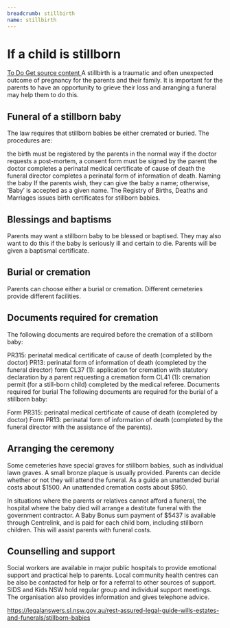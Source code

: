 ```yaml
---
breadcrumb: stillbirth
name: stillbirth
---
```

# If a child is stillborn
<a class="au-progress-indicator__link au-progress-indicator__link--todo" href="#url">
      <span class="au-progress-indicator__status">To Do</span>
      Get source content
    </a>
<!-- <a class="au-progress-indicator__link au-progress-indicator__link--todo" href="#url">
          <span class="au-progress-indicator__status">To Do</span>
          Language and structure edit
    </a>
<a class="au-progress-indicator__link au-progress-indicator__link--todo" href="#url">
          <span class="au-progress-indicator__status">To Do</span>
          Researcher review
    </a>
<a class="au-progress-indicator__link au-progress-indicator__link--todo" href="#url">
          <span class="au-progress-indicator__status">To Do</span>
          User testing
    </a>
<a class="au-progress-indicator__link au-progress-indicator__link--todo" href="#url">
              <span class="au-progress-indicator__status">To Do</span>
          Stakeholder review/pair writing
    </a>
<a class="au-progress-indicator__link au-progress-indicator__link--todo" href="#url">
              <span class="au-progress-indicator__status">To Do</span>
              Live
    </a>
-->
A stillbirth is a traumatic and often unexpected outcome of pregnancy for the parents and their family. It is important for the parents to have an opportunity to grieve their loss and arranging a funeral may help them to do this.

## Funeral of a stillborn baby
The law requires that stillborn babies be either cremated or buried. The procedures are:

the birth must be registered by the parents in the normal way
if the doctor requests a post-mortem, a consent form must be signed by the parent
the doctor completes a perinatal medical certificate of cause of death
the funeral director completes a perinatal form of information of death.
Naming the baby
If the parents wish, they can give the baby a name; otherwise, ‘Baby’ is accepted as a given name. The Registry of Births, Deaths and Marriages issues birth certificates for stillborn babies.

## Blessings and baptisms
Parents may want a stillborn baby to be blessed or baptised. They may also want to do this if the baby is seriously ill and certain to die. Parents will be given a baptismal certificate.

## Burial or cremation
Parents can choose either a burial or cremation. Different cemeteries provide different facilities.

## Documents required for cremation
The following documents are required before the cremation of a stillborn baby:

PR315: perinatal medical certificate of cause of death (completed by the doctor)
PR13: perinatal form of information of death (completed by the funeral director)
form CL37 (1): application for cremation with statutory declaration by a parent requesting a cremation
form CL41 (1): cremation permit (for a still-born child) completed by the medical referee.
Documents required for burial
The following documents are required for the burial of a stillborn baby:

Form PR315: perinatal medical certificate of cause of death (completed by doctor)
Form PR13: perinatal form of information of death (completed by the funeral director with the assistance of the parents).

## Arranging the ceremony
Some cemeteries have special graves for stillborn babies, such as individual lawn graves. A small bronze plaque is usually provided. Parents can decide whether or not they will attend the funeral. As a guide an unattended burial costs about $1500. An unattended cremation costs about $950.

In situations where the parents or relatives cannot afford a funeral, the hospital where the baby died will arrange a destitute funeral with the government contractor. A Baby Bonus sum payment of $5437 is available through Centrelink, and is paid for each child born, including stillborn children. This will assist parents with funeral costs.

## Counselling and support
Social workers are available in major public hospitals to provide emotional support and practical help to parents. Local community health centres can be also be contacted for help or for a referral to other sources of support. SIDS and Kids NSW hold regular group and individual support meetings. The organisation also provides information and gives telephone advice.

https://legalanswers.sl.nsw.gov.au/rest-assured-legal-guide-wills-estates-and-funerals/stillborn-babies
